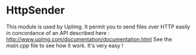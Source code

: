 HttpSender
==========

This module is used by Uplimg.
It permit you to send files over HTTP easily in concordance of an API described here : http://www.uplmg.com/documentation/documentation.html
See the *main.cpp* file to see how it work. It's very easy !

